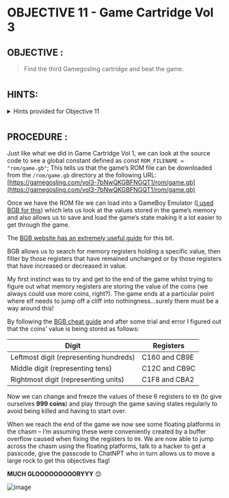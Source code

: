 # OBJECTIVE 11 - Game Cartridge Vol 3 #

## OBJECTIVE : ##
>Find the third Gamegosling cartridge and beat the game.
#  

## HINTS: ##
<details>
  <summary>Hints provided for Objective 11</summary>
  
>-  The location of the treasure in Rusty Quay is marked by a shiny spot on the ground. To help with navigating the maze, try zooming out and changing the camera angle.
>-  This one is a bit long, it never hurts to save your progress!
>-  8bit systems have much smaller registers than you’re used to.
>-  Isn’t this great?!? The coins are **OVERFLOW**ing in their abundance.

</details>

#  

## PROCEDURE : ##

Just like what we did in Game Cartridge Vol 1, we can look at the source code to see a global constant defined as const `ROM_FILENAME = "rom/game.gb"`;  This tells us that the game’s ROM file can be downloaded from the `/rom/game.gb` directory at the following URL: [https://gamegosling.com/vol3-7bNwQKGBFNGQT1/rom/game.gb](https://gamegosling.com/vol3-7bNwQKGBFNGQT1/rom/game.gb)

Once we have the ROM file we can load into a GameBoy Emulator ([I used BGB for this](https://bgb.bircd.org/)) which lets us look at the values stored in the game’s memory and also allows us to save and load the game’s state making it a lot easier to get through the game.  

The [BGB website has an extremely useful guide](https://bgb.bircd.org/manual.html#cheats) for this bit.

BGB allows us to search for memory registers holding a specific value, then filter by those registers that have remained unchanged or by those registers that have increased or decreased in value.

My first instinct was to try and get to the end of the game whilst trying to figure out what memory registers are storing the value of the coins (we always could use more coins, right?).  The game ends at a particular point where elf needs to jump off a cliff into nothingness...surely there must be a way around this!

By following the [BGB cheat guide](https://bgb.bircd.org/manual.html#cheats) and after some trial and error I figured out that the coins’ value is being stored as follows:

Digit | Registers
---|---
Leftmost digit (representing hundreds) |	C160 and CB9E
Middle digit (representing tens) |		C12C and CB9C
Rightmost digit (representing units)|	C1F8 and CBA2

Now we can change and freeze the values of these 6 registers to `09` (to give ourselves **999 coins**) and play through the game saving states regularly to avoid being killed and having to start over.  

When we reach the end of the game we now see some floating platforms in the chasm – I’m assuming these were conveniently created by a buffer overflow caused when fixing the registers to `09`.  We are now able to jump across the chasm using the floating platforms, talk to a hacker to get a passcode, give the passcode to ChatNPT who in turn allows us to move a large rock to get this objectives flag!  

**MUCH GLOOOOOOOOORYYY** 😊

![image](https://github.com/beta-j/SANS-Holiday-Hack-Challenge-2023/assets/60655500/3987a800-99f6-42cd-8c45-88688a6fa2e8)


